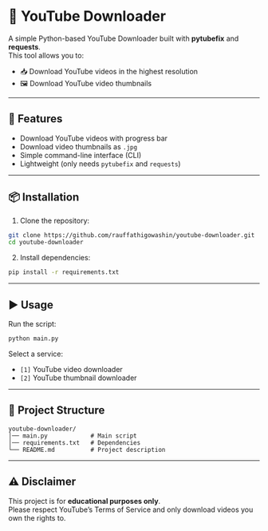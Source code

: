 # 🎥 YouTube Downloader

A simple Python-based YouTube Downloader built with **pytubefix** and **requests**.  
This tool allows you to:  
- 📥 Download YouTube videos in the highest resolution  
- 🖼️ Download YouTube video thumbnails  

---

## 🚀 Features
- Download YouTube videos with progress bar  
- Download video thumbnails as `.jpg`  
- Simple command-line interface (CLI)  
- Lightweight (only needs `pytubefix` and `requests`)  

---

## 📦 Installation

1. Clone the repository:
```bash
git clone https://github.com/rauffathigowashin/youtube-downloader.git
cd youtube-downloader
```

2. Install dependencies:
```bash
pip install -r requirements.txt
```

---

## ▶️ Usage
Run the script:
```bash
python main.py
```

Select a service:  
- `[1]` YouTube video downloader  
- `[2]` YouTube thumbnail downloader  

---

## 📂 Project Structure
```
youtube-downloader/
│── main.py            # Main script
│── requirements.txt   # Dependencies
└── README.md          # Project description
```

---

## ⚠️ Disclaimer
This project is for **educational purposes only**.  
Please respect YouTube’s Terms of Service and only download videos you own the rights to.

